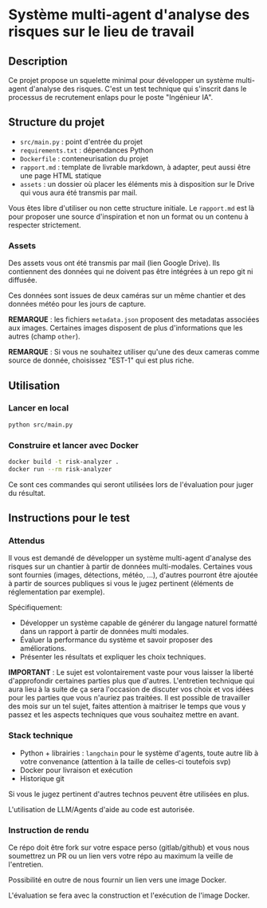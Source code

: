 # Système multi-agent d'analyse des risques sur le lieu de travail

## Description
Ce projet propose un squelette minimal pour développer un système multi-agent d'analyse des risques. C'est un test technique qui s'inscrit dans le processus de recrutement enlaps pour le poste "Ingénieur IA".

## Structure du projet
- `src/main.py` : point d'entrée du projet
- `requirements.txt` : dépendances Python
- `Dockerfile` : conteneurisation du projet
- `rapport.md` : template de livrable markdown, à adapter, peut aussi être une page HTML statique
- `assets` : un dossier où placer les éléments mis à disposition sur le Drive qui vous aura été transmis par mail. 

Vous êtes libre d'utiliser ou non cette structure initiale. Le `rapport.md` est là pour proposer une source d'inspiration et non un format ou un contenu à respecter strictement.

### Assets

Des assets vous ont été transmis par mail (lien Google Drive). Ils contiennent des données qui ne doivent pas être intégrées à un repo git ni diffusée.

Ces données sont issues de deux caméras sur un même chantier et des données météo pour les jours de capture.

**REMARQUE** : les fichiers `metadata.json` proposent des metadatas associées aux images. Certaines images disposent de plus d'informations que les autres (champ `other`).

**REMARQUE** : Si vous ne souhaitez utiliser qu'une des deux cameras comme source de donnée, choisissez "EST-1" qui est plus riche.

## Utilisation

### Lancer en local
```bash
python src/main.py
```

### Construire et lancer avec Docker
```bash
docker build -t risk-analyzer .
docker run --rm risk-analyzer
```

Ce sont ces commandes qui seront utilisées lors de l'évaluation pour juger du résultat.

## Instructions pour le test

### Attendus

Il vous est demandé de développer un système multi-agent d'analyse des risques sur un chantier à partir de données multi-modales. Certaines vous sont fournies (images, détections, météo, ...), d'autres pourront être ajoutée à partir de sources publiques si vous le jugez pertinent (éléments de réglementation par exemple).

Spécifiquement:
- Développer un système capable de générer du langage naturel formatté dans un rapport à partir de données multi modales.
- Évaluer la performance du système et savoir proposer des améliorations.
- Présenter les résultats et expliquer les choix techniques.

**IMPORTANT** : Le sujet est volontairement vaste pour vous laisser la liberté d'approfondir certaines parties plus que d'autres. L'entretien technique qui aura lieu à la suite de ça sera l'occasion de discuter vos choix et vos idées pour les parties que vous n'auriez pas traitées. Il est possible de travailler des mois sur un tel sujet, faites attention à maitriser le temps que vous y passez et les aspects techniques que vous souhaitez mettre en avant.

### Stack technique

- Python + librairies : `langchain` pour le système d'agents, toute autre lib à votre convenance (attention à la taille de celles-ci toutefois svp)
- Docker pour livraison et exécution
- Historique git 
  
Si vous le jugez pertinent d'autres technos peuvent être utilisées en plus.

L'utilisation de LLM/Agents d'aide au code est autorisée.

### Instruction de rendu

Ce répo doit être fork sur votre espace perso (gitlab/github) et vous nous soumettrez un PR ou un lien vers votre répo au maximum la veille de l'entretien.

Possibilité en outre de nous fournir un lien vers une image Docker.

L'évaluation se fera avec la construction et l'exécution de l'image Docker.